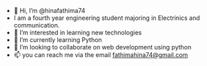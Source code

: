 - 👋 Hi, I’m @hinafathima74
- I am a fourth year engineering student majoring in Electrinics and communication.
- 👀 I’m interested in learning new technologies
- 🌱 I’m currently learning Python
- 💞️ I’m looking to collaborate on web development using python
- 📫 you can reach me via the email fathimahina74@gmail.com

<!---
hinafathima74/hinafathima74 is a ✨ special ✨ repository because its `README.md` (this file) appears on your GitHub profile.
You can click the Preview link to take a look at your changes.
--->
